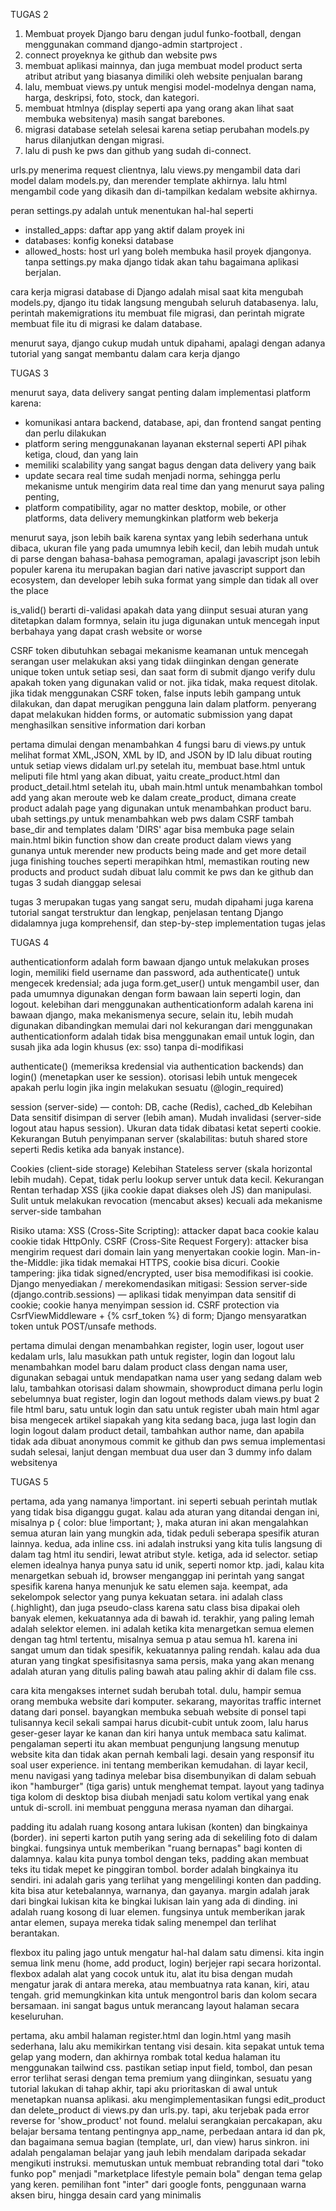 TUGAS 2

1. Membuat proyek Django baru dengan judul funko-football, dengan menggunakan command django-admin startproject <name> .
2. connect proyeknya ke github dan website pws
3. membuat aplikasi mainnya, dan juga membuat model product serta atribut atribut yang biasanya dimiliki oleh website penjualan barang
4. lalu, membuat views.py untuk mengisi model-modelnya dengan nama, harga, deskripsi, foto, stock, dan kategori.
5. membuat htmlnya (display seperti apa yang orang akan lihat saat membuka websitenya) masih sangat barebones.
6. migrasi database setelah selesai karena setiap perubahan models.py harus dilanjutkan dengan migrasi.
7. lalu di push ke pws dan github yang sudah di-connect.

urls.py menerima request clientnya, lalu views.py mengambil data dari model dalam models.py, dan merender template akhirnya.
lalu html mengambil code yang dikasih dan di-tampilkan kedalam website akhirnya.

peran settings.py adalah untuk menentukan hal-hal seperti
- installed_apps: daftar app yang aktif dalam proyek ini
- databases: konfig koneksi database
- allowed_hosts: host url yang boleh membuka hasil proyek djangonya.
tanpa settings.py maka django tidak akan tahu bagaimana aplikasi berjalan.

cara kerja migrasi database di Django adalah misal saat kita mengubah models.py, django itu tidak langsung mengubah seluruh databasenya.
lalu, perintah makemigrations itu membuat file migrasi, dan perintah migrate membuat file itu di migrasi ke dalam database.

menurut saya, django cukup mudah untuk dipahami, apalagi dengan adanya tutorial yang sangat membantu dalam cara kerja django

TUGAS 3

menurut saya, data delivery sangat penting dalam implementasi platform karena:
- komunikasi antara backend, database, api, dan frontend sangat penting dan perlu dilakukan
- platform sering menggunakanan layanan eksternal seperti API pihak ketiga, cloud, dan yang lain
- memiliki scalability yang sangat bagus dengan data delivery yang baik
- update secara real time sudah menjadi norma, sehingga perlu mekanisme untuk mengirim data real time
dan yang menurut saya paling penting,
- platform compatibility, agar no matter desktop, mobile, or other platforms, data delivery memungkinkan platform web bekerja

menurut saya, json lebih baik karena syntax yang lebih sederhana untuk dibaca, ukuran file yang pada umumnya lebih kecil, dan lebih mudah untuk di parse dengan bahasa-bahasa pemograman, apalagi javascript
json lebih populer karena itu merupakan bagian dari native javascript support dan ecosystem, dan developer lebih suka format yang simple dan tidak all over the place

is_valid() berarti di-validasi apakah data yang diinput sesuai aturan yang ditetapkan dalam formnya, selain itu juga digunakan untuk mencegah input berbahaya yang dapat crash website or worse

CSRF token dibutuhkan sebagai mekanisme keamanan untuk mencegah serangan user melakukan aksi yang tidak diinginkan dengan generate unique token untuk setiap sesi, dan saat form di submit django verify dulu apakah token yang digunakan valid or not. jika tidak, maka request ditolak.
jika tidak menggunakan CSRF token, false inputs lebih gampang untuk dilakukan, dan dapat merugikan pengguna lain dalam platform. penyerang dapat melakukan hidden forms, or automatic submission yang dapat menghasilkan sensitive information dari korban

pertama dimulai dengan menambahkan 4 fungsi baru di views.py untuk melihat format XML,JSON, XML by ID, and JSON by ID
lalu dibuat routing untuk setiap views didalam url.py
setelah itu, membuat base.html untuk meliputi file html yang akan dibuat, yaitu create_product.html dan product_detail.html
setelah itu, ubah main.html untuk menambahkan tombol add yang akan meroute web ke dalam create_product, dimana create product adalah page yang digunakan untuk menambahkan product baru.
ubah settings.py untuk menambahkan web pws dalam CSRF
tambah base_dir and templates dalam 'DIRS' agar bisa membuka page selain main.html
bikin function show dan create product dalam views yang gunanya untuk merender new products being made and get more detail juga
finishing touches seperti merapihkan html, memastikan routing new products and product sudah dibuat
lalu commit ke pws dan ke github dan tugas 3 sudah dianggap selesai

tugas 3 merupakan tugas yang sangat seru, mudah dipahami juga karena tutorial sangat terstruktur dan lengkap, penjelasan tentang Django didalamnya juga komprehensif, dan step-by-step implementation tugas jelas

TUGAS 4

authenticationform adalah form bawaan django untuk melakukan proses login, memiliki field username dan password, ada authenticate() untuk mengecek kredensial; ada juga form.get_user() untuk mengambil user, dan pada umumnya digunakan dengan form bawaan lain seperti login, dan logout.
kelebihan dari menggunakan authenticationform adalah karena ini bawaan django, maka mekanismenya secure, selain itu, lebih mudah digunakan dibandingkan memulai dari nol
kekurangan dari menggunakan authenticationform adalah tidak bisa menggunakan email untuk login, dan susah jika ada login khusus (ex: sso) tanpa di-modifikasi

authenticate() (memeriksa kredensial via authentication backends) dan login() (menetapkan user ke session).
otorisasi lebih untuk mengecek apakah perlu login jika ingin melakukan sesuatu (@login_required)


session (server-side) — contoh: DB, cache (Redis), cached_db
Kelebihan
Data sensitif disimpan di server (lebih aman).
Mudah invalidasi (server-side logout atau hapus session).
Ukuran data tidak dibatasi ketat seperti cookie.
Kekurangan
Butuh penyimpanan server (skalabilitas: butuh shared store seperti Redis ketika ada banyak instance).

Cookies (client-side storage)
Kelebihan
Stateless server (skala horizontal lebih mudah).
Cepat, tidak perlu lookup server untuk data kecil.
Kekurangan
Rentan terhadap XSS (jika cookie dapat diakses oleh JS) dan manipulasi.
Sulit untuk melakukan revocation (mencabut akses) kecuali ada mekanisme server-side tambahan


Risiko utama:
XSS (Cross-Site Scripting): attacker dapat baca cookie kalau cookie tidak HttpOnly.
CSRF (Cross-Site Request Forgery): attacker bisa mengirim request dari domain lain yang menyertakan cookie login.
Man-in-the-Middle: jika tidak memakai HTTPS, cookie bisa dicuri.
Cookie tampering: jika tidak signed/encrypted, user bisa memodifikasi isi cookie.
Django menyediakan / merekomendasikan mitigasi:
Session server-side (django.contrib.sessions) — aplikasi tidak menyimpan data sensitif di cookie; cookie hanya menyimpan session id.
CSRF protection via CsrfViewMiddleware + {% csrf_token %} di form; Django mensyaratkan token untuk POST/unsafe methods.

pertama dimulai dengan menambahkan register, login user, logout user kedalam urls, lalu masukkan path untuk register, login dan logout
lalu menambahkan model baru dalam product class dengan nama user, digunakan sebagai untuk mendapatkan nama user yang sedang dalam web
lalu, tambahkan otorisasi dalam showmain, showproduct dimana perlu login sebelumnya
buat register, login dan logout methods dalam views.py
buat 2 file html baru, satu untuk login dan satu untuk register
ubah main html agar bisa mengecek artikel siapakah yang kita sedang baca, juga last login dan login logout
dalam product detail, tambahkan author name, dan apabila tidak ada dibuat anonymous
commit ke github dan pws
semua implementasi sudah selesai, lanjut dengan membuat dua user dan 3 dummy info dalam websitenya

TUGAS 5

pertama, ada yang namanya !important. ini seperti sebuah perintah mutlak yang tidak bisa diganggu gugat. kalau ada aturan yang ditandai dengan ini, misalnya p { color: blue !important; }, maka aturan ini akan mengalahkan semua aturan lain yang mungkin ada, tidak peduli seberapa spesifik aturan lainnya.
kedua, ada inline css. ini adalah instruksi yang kita tulis langsung di dalam tag html itu sendiri, lewat atribut style. 
ketiga, ada id selector. setiap elemen idealnya hanya punya satu id unik, seperti nomor ktp. jadi, kalau kita menargetkan sebuah id, browser menganggap ini perintah yang sangat spesifik karena hanya menunjuk ke satu elemen saja.
keempat, ada sekelompok selector yang punya kekuatan setara. ini adalah class (.highlight), dan juga pseudo-class karena satu class bisa dipakai oleh banyak elemen, kekuatannya ada di bawah id.
terakhir, yang paling lemah adalah selektor elemen. ini adalah ketika kita menargetkan semua elemen dengan tag html tertentu, misalnya semua p atau semua h1. karena ini sangat umum dan tidak spesifik, kekuatannya paling rendah.
kalau ada dua aturan yang tingkat spesifisitasnya sama persis, maka yang akan menang adalah aturan yang ditulis paling bawah atau paling akhir di dalam file css.

cara kita mengakses internet sudah berubah total. dulu, hampir semua orang membuka website dari komputer. sekarang, mayoritas traffic internet datang dari ponsel. bayangkan membuka sebuah website di ponsel tapi tulisannya kecil sekali sampai harus dicubit-cubit untuk zoom, lalu harus geser-geser layar ke kanan dan kiri hanya untuk membaca satu kalimat. pengalaman seperti itu akan membuat pengunjung langsung menutup website kita dan tidak akan pernah kembali lagi.
desain yang responsif itu soal user experience. ini tentang memberikan kemudahan. di layar kecil, menu navigasi yang tadinya melebar bisa disembunyikan di dalam sebuah ikon "hamburger" (tiga garis) untuk menghemat tempat. layout yang tadinya tiga kolom di desktop bisa diubah menjadi satu kolom vertikal yang enak untuk di-scroll. ini membuat pengguna merasa nyaman dan dihargai.

padding itu adalah ruang kosong antara lukisan (konten) dan bingkainya (border). ini seperti karton putih yang sering ada di sekeliling foto di dalam bingkai. fungsinya untuk memberikan "ruang bernapas" bagi konten di dalamnya. kalau kita punya tombol dengan teks, padding akan membuat teks itu tidak mepet ke pinggiran tombol.
border adalah bingkainya itu sendiri. ini adalah garis yang terlihat yang mengelilingi konten dan padding. kita bisa atur ketebalannya, warnanya, dan gayanya.
margin adalah jarak dari bingkai lukisan kita ke bingkai lukisan lain yang ada di dinding. ini adalah ruang kosong di luar elemen. fungsinya untuk memberikan jarak antar elemen, supaya mereka tidak saling menempel dan terlihat berantakan.

flexbox itu paling jago untuk mengatur hal-hal dalam satu dimensi. kita ingin semua link menu (home, add product, login) berjejer rapi secara horizontal. flexbox adalah alat yang cocok untuk itu, alat itu bisa dengan mudah mengatur jarak di antara mereka, atau membuatnya rata kanan, kiri, atau tengah.
grid memungkinkan kita untuk mengontrol baris dan kolom secara bersamaan. ini sangat bagus untuk merancang layout halaman secara keseluruhan. 

pertama, aku ambil halaman register.html dan login.html yang masih sederhana, lalu aku memikirkan tentang visi desain. kita sepakat untuk tema gelap yang modern, dan akhirnya rombak total kedua halaman itu menggunakan tailwind css. pastikan setiap input field, tombol, dan pesan error terlihat serasi dengan tema premium yang diinginkan, sesuatu yang tutorial lakukan di tahap akhir, tapi aku prioritaskan di awal untuk menetapkan nuansa aplikasi.
aku mengimplementasikan fungsi edit_product dan delete_product di views.py dan urls.py. tapi, aku terjebak pada error reverse for 'show_product' not found. melalui serangkaian percakapan, aku belajar bersama tentang pentingnya app_name, perbedaan antara id dan pk, dan bagaimana semua bagian (template, url, dan view) harus sinkron. ini adalah pengalaman belajar yang jauh lebih mendalam daripada sekadar mengikuti instruksi.
memutuskan untuk membuat rebranding total dari "toko funko pop" menjadi "marketplace lifestyle pemain bola" dengan tema gelap yang keren. pemilihan font "inter" dari google fonts, penggunaan warna aksen biru, hingga desain card yang minimalis
